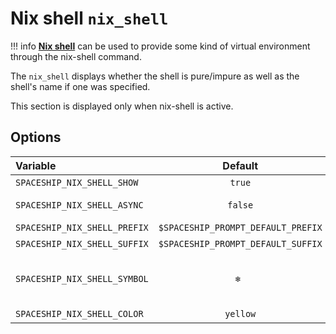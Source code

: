 # Nix shell `nix_shell`

!!! info
    [**Nix shell**](https://nixos.org/manual/nix/stable/command-ref/nix-shell.html) can be used to provide some kind of virtual environment through the nix-shell command.

The `nix_shell` displays whether the shell is pure/impure as well as the shell's name if one was specified.

This section is displayed only when nix-shell is active.

## Options

| Variable                    |              Default               | Meaning                             |
| :-------------------------- | :--------------------------------: | ----------------------------------- |
| `SPACESHIP_NIX_SHELL_SHOW`   |               `true`               | Show section                        |
| `SPACESHIP_NIX_SHELL_ASYNC`  |               `false`              | Render section asynchronously       |
| `SPACESHIP_NIX_SHELL_PREFIX` | `$SPACESHIP_PROMPT_DEFAULT_PREFIX` | Section's prefix                    |
| `SPACESHIP_NIX_SHELL_SUFFIX` | `$SPACESHIP_PROMPT_DEFAULT_SUFFIX` | Section's suffix                    |
| `SPACESHIP_NIX_SHELL_SYMBOL` |               `❄ `                 | Symbol displayed before the section |
| `SPACESHIP_NIX_SHELL_COLOR`  |               `yellow`             | Section's color                     |
